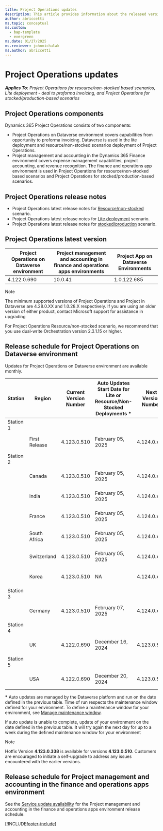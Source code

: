 ```yaml
---
title: Project Operations updates
description: This article provides information about the released versions of Dynamics 365 Project Operations.
author: abriccetti
ms.topic: conceptual
ms.custom: 
  - bap-template
  - evergreen
ms.date: 01/27/2025
ms.reviewer: johnmichalak
ms.author: abriccetti
---
```


# Project Operations updates

_**Applies To:** Project Operations for resource/non-stocked based scenarios, Lite deployment - deal to proforma invoicing, and Project Operations for stocked/production-based scenarios_



## Project Operations components

Dynamics 365 Project Operations consists of two components:

- Project Operations on Dataverse environment covers capabilities from opportunity to proforma invoicing. Dataverse is used in the lite deployment and resource/non-stocked scenarios deployment of Project Operations.
- Project management and accounting in the Dynamics 365 Finance environment covers expense management capabilities, project accounting, and revenue recognition. The finance and operations app environment is used in Project Operations for resource/non-stocked based scenarios and Project Operations for stocked/production-based scenarios.

## Project Operations release notes
- Project Operations latest release notes for [Resource/non-stocked](whats-new-dec-2024-resource-based.md) scenario.
- Project Operations latest release notes for [Lite deployment](../pro/whats-new/whats-new-dec-2024-lite.md) scenario.
- Project Operations latest release notes for [stocked/production](../prod-pma/whats-new/whats-new-Feb-2024-stocked.md) scenario.

## Project Operations latest version

| Project Operations on Dataverse environment | Project management and accounting in finance and operations apps environments | Project App on Dataverse Environments |
| --- | --- | --- |
| 4.122.0.690 | 10.0.41 | 1.0.122.685 |

> [!NOTE]
> The minimum supported versions of Project Operations and Project in Dataverse are 4.28.0.XX and 1.0.28.X respectively. If you are using an older version of either product, contact Microsoft support for assistance in upgrading

For Project Operations Resource/non-stocked scenario, we recommend that you use dual-write Orchestration version 2.3.1.15 or higher.

## Release schedule for Project Operations on Dataverse environment

Updates for Project Operations on Dataverse environment are available monthly. 

| Station | Region | Current Version Number | Auto Updates Start Date for Lite or Resource/Non-Stocked Deployments * | Next Version Number | Next Version Number Available For Self Update | Auto Updates Start For Next Version |
|-----------|---------------|-----------------|-------------------------|--------------|------------------------|--------------------|
| Station 1 | &nbsp;        | &nbsp;          | &nbsp;                  | &nbsp;       | &nbsp;                 | &nbsp;             |
| &nbsp;    | First Release | 4.123.0.510      | February 05, 2025        | 4.124.0.x    | February 14, 2025      | February 21, 2025  |
| Station 2 | &nbsp;        | &nbsp;          | &nbsp;                  | &nbsp;       | &nbsp;                 | &nbsp;             |
| &nbsp;    | Canada        | 4.123.0.510      | February 05, 2025        | 4.124.0.x    | February 21, 2025      | February 28, 2025  |
| &nbsp;    | India         | 4.123.0.510      | February 05, 2025        | 4.124.0.x    | February 21, 2025      | February 28, 2025  |
| &nbsp;    | France        | 4.123.0.510      | February 05, 2025        | 4.124.0.x    | February 21, 2025      | February 28, 2025  |
| &nbsp;    | South Africa  | 4.123.0.510      | February 05, 2025        | 4.124.0.x    | February 21, 2025      | February 28, 2025  |
| &nbsp;    | Switzerland   | 4.123.0.510      | February 05, 2025        | 4.124.0.x    | February 21, 2025      | February 28, 2025  |
| &nbsp;    | Korea         | 4.123.0.510      | NA                        | 4.124.0.x    | February 21, 2025      | February 28, 2025   |
| Station 3 | &nbsp;        | &nbsp;          | &nbsp;                  | &nbsp;       | &nbsp;                 | &nbsp;             |
| &nbsp;    | Germany       | 4.123.0.510      | February 07, 2025        | 4.124.0.x    | February 28, 2025      | March 07, 2025  |
| Station 4 | &nbsp;        | &nbsp;          | &nbsp;                  | &nbsp;       | &nbsp;                 | &nbsp;             |
| &nbsp;    | UK            | 4.122.0.690      | December 16, 2024        | 4.123.0.510    | February 07, 2025      | February 13, 2025  |
| Station 5 | &nbsp;        | &nbsp;          | &nbsp;                  | &nbsp;       | &nbsp;                 | &nbsp;             |
| &nbsp;    | USA           | 4.122.0.690      | December 20, 2024        | 4.123.0.510    | February 13, 2025      | February 20, 2025  |

__\*__ Auto updates are managed by the Dataverse platform and run on the date defined in the previous table. Time of run respects the maintenance window defined for your environment. To define a maintenance window for your environment, see [Manage maintenance window](/power-platform/admin/manage-maintenance-window).

If auto update is unable to complete, update of your environment on the date defined in the previous table. It will try again the next day for up to a week during the defined maintenance window for your environment

> [!NOTE]
> Hotfix Version **4.123.0.338** is available for versions **4.123.0.510**. Customers are encouraged to initiate a self-upgrade to address any issues encountered with the earlier versions.

## Release schedule for Project management and accounting in the finance and operations apps environment

See the [Service update availability](/dynamics365/fin-ops-core/fin-ops/get-started/public-preview-releases?toc=%2fdynamics365%2ffinance%2ftoc.json) for the Project management and accounting in the finance and operations apps environment release schedule. 

[!INCLUDE[footer-include](../includes/footer-banner.md)]
